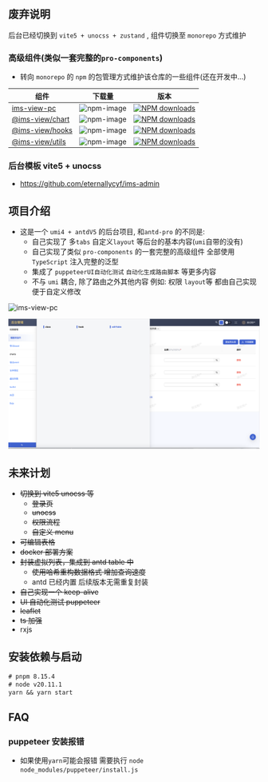 ## 废弃说明

后台已经切换到 `vite5 + unocss + zustand` , 组件切换至 `monorepo` 方式维护

### 高级组件(类似一套完整的`pro-components`)

- 转向 `monorepo` 的 `npm` 的包管理方式维护该仓库的一些组件(还在开发中...)

| 组件 | 下载量 | 版本 |
| --- | --- | --- |
| [ims-view-pc](https://www.npmjs.com/package/ims-view-pc) | ![npm-image](http://img.shields.io/npm/v/ims-view-pc.svg?style=flat-square&color=deepgreen&label=latest) | [![NPM downloads][ims-view-pc-download-image]][ims-view-pc-download-url] |
| [@ims-view/chart](https://www.npmjs.com/package/@ims-view/chart) | ![npm-image](http://img.shields.io/npm/v/@ims-view/chart?style=flat-square&color=deepgreen&label=latest) | [![NPM downloads][@ims-view/chart-download-image]][@ims-view/chart-download-url] |
| [@ims-view/hooks](https://www.npmjs.com/package/@ims-view/hooks) | ![npm-image](http://img.shields.io/npm/v/@ims-view/hooks.svg?style=flat-square&color=deepgreen&label=latest) | [![NPM downloads][@ims-view/hooks-download-image]][@ims-view/hooks-download-url] |
| [@ims-view/utils](https://www.npmjs.com/package/@ims-view/utils) | ![npm-image](http://img.shields.io/npm/v/@ims-view/utils.svg?style=flat-square&color=deepgreen&label=latest) | [![NPM downloads][@ims-view/utils-download-image]][@ims-view/utils-download-url] |

[ims-view-pc-download-url]: https://npmjs.org/package/ims-view-pc
[ims-view-pc-download-image]: https://img.shields.io/npm/dm/ims-view-pc.svg?style=flat-square
[@ims-view/chart-download-url]: https://npmjs.org/package/@ims-view/chart
[@ims-view/chart-download-image]: https://img.shields.io/npm/dm/@ims-view/chart?style=flat-square
[@ims-view/hooks-download-url]: https://npmjs.org/package/@ims-view/hooks
[@ims-view/hooks-download-image]: https://img.shields.io/npm/dm/@ims-view/hooks.svg?style=flat-square
[@ims-view/utils-download-url]: https://npmjs.org/package/@ims-view/utils
[@ims-view/utils-download-image]: https://img.shields.io/npm/dm/@ims-view/utils.svg?style=flat-square

### 后台模板 vite5 + unocss

- https://github.com/eternallycyf/ims-admin

## 项目介绍

- 这是一个 `umi4 + antdV5` 的后台项目, 和`antd-pro` 的不同是:
  - 自己实现了 多`tabs` 自定义`layout` 等后台的基本内容(`umi`自带的没有)
  - 自己实现了类似 `pro-components` 的一套完整的高级组件 全部使用 `TypeScript` 注入完整的泛型
  - 集成了 `puppeteerUI自动化测试` `自动化生成路由脚本` 等更多内容
  - 不与 `umi` 耦合, 除了路由之外其他内容 例如: 权限 `layout`等 都由自己实现 便于自定义修改

![ims-view-pc](https://ims-view.site/static/crud.3f13c254.png)

![ims-view-pc](https://raw.githubusercontent.com/eternallycyf/Antd-CustomComponent/main/public/ims-view-pc.png)

## 未来计划

- ~~切换到 vite5 unocss 等~~
  - ~~登录页~~
  - ~~unocss~~
  - ~~权限流程~~
  - ~~自定义 menu~~
- ~~可编辑表格~~
- ~~docker 部署方案~~
- ~~封装虚拟列表，集成到 antd table 中~~
  - ~~使用哈希重构数据格式 增加查询速度~~
  - antd 已经内置 后续版本无需重复封装
- ~~自己实现一个 keep-alive~~
- ~~UI 自动化测试 puppeteer~~
- ~~leaflet~~
- ~~ts 加强~~
- rxjs

## 安装依赖与启动

```shell
# pnpm 8.15.4
# node v20.11.1
yarn && yarn start
```

## FAQ

### puppeteer 安装报错

- 如果使用`yarn`可能会报错 需要执行 `node node_modules/puppeteer/install.js`

